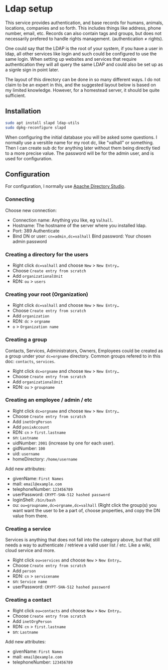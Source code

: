 Ldap setup
==========

This service provides authentication, and base records for humans, animals, locations, companies and so forth. This includes things like address, phone number, email, etc. Records can also contain tags and groups, but does not necessarily prefered to handle rights management. (authentication ≠ rights).

One could say that the LDAP is the root of your system, if you have a user in ldap, all other services like login and such could be configured to use the same login. When setting up websites and services that require authentication they will all query the same LDAP and could also be set up as a signle sign in point later.

The layout of this directory can be done in so many different ways. I do not claim to be an expert in this, and the suggested layout below is based on my limited knowledge. However, for a homestead server, it should be quite sufficient.

Installation
------------

```sh
sudo apt install slapd ldap-utils
sudo dpkg-reconfigure slapd
```

When configuring the initial database you will be asked some questions. I normally use a versitile name for my root dc, like "valhall" or something. Then I can create sub dc for anything later without them being directly tied to a more precise value.
The password will be for the admin user, and is used for configuration.

Configuration
-------------

For configuration, I normally use [Apache Directory Studio](http://directory.apache.org/studio/).

### Connecting ###

Choose new connection:
* Connection name: Anything you like, eg `Valhall`.
* Hostname: The hostname of the server where you installed ldap.
* Port: 389
Authenticate
* Bind DN or user: `cn=admin,dc=valhall`
Bind password: Your chosen admin password

### Creating a directory for the users ###

* Right click `dc=valhall` and choose `New` > `New Entry…`
* Choose `Create entry from scratch`
* Add `organizationalUnit`
* RDN: `ou` > `users`

### Creating your root (Organization) ###

* Right click `dc=valhall` and choose `New` > `New Entry…`
* Choose `Create entry from scratch`
* Add `organization`
* RDN: `dc` > `orgname`
* `o` > `Organization name`

### Creating a group ###

Contacts, Services, Administrators, Owners, Employees could be created as a group under your `dc=orgname` directory. Common groups refered to in this doc: `contacts`, `services`.

* Right click `dc=orgname` and choose `New` > `New Entry…`
* Choose `Create entry from scratch`
* Add `organizationalUnit`
* RDN: `ou` > `groupname`

### Creating an employee / admin / etc ###

* Right click `dc=orgname` and choose `New` > `New Entry…`
* Choose `Create entry from scratch`
* Add `inetOrgPerson`
* Add `posixAccount`
* RDN: `cn` > `first.lastname`
* sn: `Lastname`
* uidNumber: `2001` (increase by one for each user).
* gidNumber: `100`
* uid: `username`
* homeDirectory: `/home/username`

Add new attributes:
* givenName: `First Names`
* mail: `email@example.com`
* telephoneNumber: `123456789`
* userPassword: `CRYPT-SHA-512 hashed password`
* loginShell: `/bin/bash`
* ou: `ou=groupname,dc=orgname,dc=valhall` (Right click the group(s) you want want the user to be a part of, choose properties, and copy the DN value from there.

### Creating a service ###

Services is anything that does not fall into the category above, but that still needs a way to authenticate / retrieve a valid user list / etc. Like a wiki, cloud service and more.

* Right click `ou=services` and choose `New` > `New Entry…`
* Choose `Create entry from scratch`
* Add `person`
* RDN: `cn` > `servicename`
* sn: `Service name`
* userPassword: `CRYPT-SHA-512 hashed password`

### Creating a contact ###

* Right click `ou=contacts` and choose `New` > `New Entry…`
* Choose `Create entry from scratch`
* Add `inetOrgPerson`
* RDN: `cn` > `first.lastname`
* sn: `Lastname`

Add new attributes:
* givenName: `First Names`
* mail: `email@example.com`
* telephoneNumber: `123456789`
